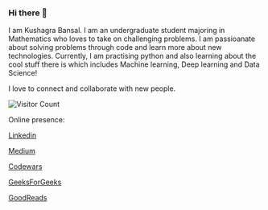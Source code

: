 ### Hi there 👋
I am Kushagra Bansal. I am an undergraduate student majoring in Mathematics who loves to take on challenging problems. I am passioanate about solving problems through code and learn more about new technologies. Currently, I am practising python and also learning about the cool stuff there is which includes Machine learning, Deep learning and Data Science!

I love to connect and collaborate with new people.

![Visitor Count](https://profile-counter.glitch.me/{Kush1101}/count.svg)

Online presence:

[Linkedin](https://www.linkedin.com/in/kushagra-bansal-96862a19b/)

[Medium](https://medium.com/@kushagra1101)

[Codewars](https://www.codewars.com/users/crisfuller)

[GeeksForGeeks](https://auth.geeksforgeeks.org/user/kush11/profile)

[GoodReads](https://www.goodreads.com/user/show/115877948-kushagra-bansal)


<!--
**Kush1101/Kush1101** is a ✨ _special_ ✨ repository because its `README.md` (this file) appears on your GitHub profile.

Here are some ideas to get you started:

- 🔭 I’m currently working on ...
- 🌱 I’m currently learning ...
- 👯 I’m looking to collaborate on ...
- 🤔 I’m looking for help with ...
- 💬 Ask me about ...
- 📫 How to reach me: ...
- 😄 Pronouns: ...
- ⚡ Fun fact: ...
-->
